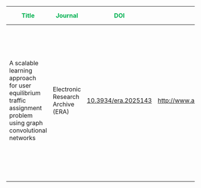 



| <span style="color:rgb(0, 176, 80)">**Title**</span>                                                                | <span style="color:rgb(0, 176, 80)">Journal</span> | <span style="color:rgb(0, 176, 80)">DOI</span> | <font color="#00b050">URL</font>     | <font color="#00b050">Keywords</font> | Problem Motivation                                                                                                                                                                                                                                                                                                                                                                                                                                                                   | <font color="#00b050">Key takeaway</font> | <font color="#00b050">The model architecture</font> | <font color="#00b050">Limitations</font> |
| ------------------------------------------------------------------------------------------------------------------- | -------------------------------------------------- | ---------------------------------------------- | ------------------------------------ | ------------------------------------- | ------------------------------------------------------------------------------------------------------------------------------------------------------------------------------------------------------------------------------------------------------------------------------------------------------------------------------------------------------------------------------------------------------------------------------------------------------------------------------------ | ----------------------------------------- | --------------------------------------------------- | ---------------------------------------- |
| A scalable learning approach <br>for user equilibrium traffic assignment problem using graph convolutional networks | Electronic Research Archive (ERA)                  | [10.3934/era.2025143]()                        | http://www.aimspress.com/journal/ERA |                                       | . The **User Equilibrium Traffic Assignment Problem (UE-TAP)** is crucial for managing traffic and urban mobility. <br>                                                     . Traditional methods (e.g., optimization-based algorithms) are <span style="color:rgb(255, 0, 0)"><b>computationally expensive</b></span>, <span style="color:rgb(255, 0, 0)">rely on <b>strict assumptions</b></span>, and <span style="color:rgb(255, 0, 0)"><b>struggle with scalability</b>.</span> |                                           |                                                     |                                          |
|                                                                                                                     |                                                    |                                                |                                      |                                       |                                                                                                                                                                                                                                                                                                                                                                                                                                                                                      |                                           |                                                     |                                          |
|                                                                                                                     |                                                    |                                                |                                      |                                       |                                                                                                                                                                                                                                                                                                                                                                                                                                                                                      |                                           |                                                     |                                          |

